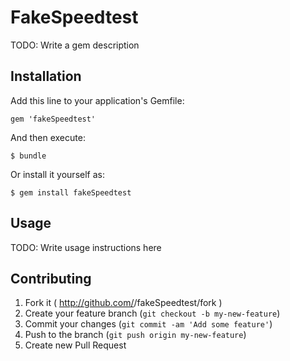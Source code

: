 # FakeSpeedtest

TODO: Write a gem description

## Installation

Add this line to your application's Gemfile:

    gem 'fakeSpeedtest'

And then execute:

    $ bundle

Or install it yourself as:

    $ gem install fakeSpeedtest

## Usage

TODO: Write usage instructions here

## Contributing

1. Fork it ( http://github.com/<my-github-username>/fakeSpeedtest/fork )
2. Create your feature branch (`git checkout -b my-new-feature`)
3. Commit your changes (`git commit -am 'Add some feature'`)
4. Push to the branch (`git push origin my-new-feature`)
5. Create new Pull Request
